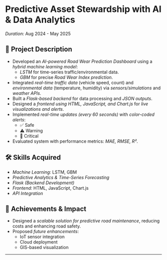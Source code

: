 # Predictive Asset Stewardship with AI & Data Analytics  

*Duration:* Aug 2024 - May 2025  

## 📌 Project Description  
- Developed an *AI-powered Road Wear Prediction Dashboard* using a *hybrid machine learning model*:  
  - *LSTM* for time-series traffic/environmental data.  
  - *GBM* for precise *Road Wear Index prediction*.  
- Integrated *real-time traffic data* (vehicle speed, count) and *environmental data* (temperature, humidity) via *sensors/simulations* and *weather APIs*.  
- Built a *Flask-based backend* for data processing and *JSON outputs*.  
- Designed a *frontend using HTML, JavaScript, and Chart.js* for *live visualizations and alerts*.  
- Implemented *real-time updates (every 60 seconds)* with *color-coded alerts*:  
  - ✅ Safe  
  - ⚠ Warning  
  - 🔴 Critical  
- Evaluated system with performance metrics: *MAE, RMSE, R²*.  

## 🛠 Skills Acquired  
- *Machine Learning:* LSTM, GBM  
- *Predictive Analytics & Time-Series Forecasting*  
- *Flask (Backend Development)*  
- *Frontend:* HTML, JavaScript, Chart.js  
- *API Integration*  

## 🚀 Achievements & Impact  
- Designed a *scalable solution for predictive road maintenance*, reducing costs and enhancing road safety.  
- Proposed *future enhancements*:  
  - IoT sensor integration  
  - Cloud deployment  
  - GIS-based visualization  

---
